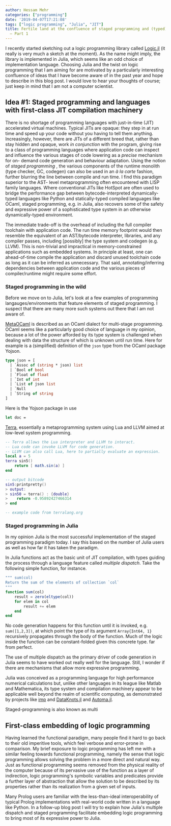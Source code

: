 ```yaml
---
author: Hessam Mehr
categories: ["programming"]
date: '2019-04-07T17:21:08'
tags: ["logic programming", "Julia", "JIT"]
title: Fertile land at the confluence of staged programming and (typed) logic programming
  — Part 1
---
```

I recently started sketching out a logic programming library called
[Logic.jl](https://github.com/hessammehr/Logic.jl) (it really is very much a
sketch at the moment). As the name might imply, the library is implemented in
Julia, which seems like an odd choice of implementation language. Choosing
Julia and the twist on logic programming that I am aiming for are motivated by
a particularly interesting confluence of ideas that I have become aware of in
the past year and hope to describe in this blog post. I would love to hear
your thoughts of course; just keep in mind that I am not a computer scientist.  
## Idea #1: Staged programming and languages with first-class JIT compilation machinery

There is no shortage of programming languages with just-in-time (JIT)
accelerated virtual machines. Typical JITs are opaque: they step in at run
time and speed up your code without you having to tell them anything.
Increasingly, however, there are JITs of a different breed that, rather than
stay hidden and opaque, work _in conjunction_ with the program, giving rise to
a class of programming languages where application code can inspect and
influence the various stages of code lowering as a _precise_ mechanism for on-
demand code generation and behaviour adaptation. Using the notion of _staged
programming_ , the various components of the runtime monolith (type checker,
GC, codegen) can also be used in an _à la carte_ fashion, further blurring the
line between compile and run time. I find this paradigm superior to the AST-
level metaprogramming often encountered with LISP family languages. Where
conventional JITs like HotSpot are often used to bridge the performance gap
between bytecode-interpreted dynamically-typed languages like Python and
statically-typed compiled languages like OCaml, staged programming, e.g. in
Julia, also recovers some of the safety and expressive power of a
sophisticated type system in an otherwise dynamically-typed environment.  

The immediate trade-off is the overhead of including the full compiler
toolchain with application code. The run time memory footprint would then
resemble the equivalent of an AST/bytecode interpreter, libraries, and any
compiler passes, including [possibly] the type system and codegen (e.g. LLVM).
This is non-trivial and impractical in memory-constrained applications such
as embedded systems. In principle at least, one can ahead-of-time compile the
application and discard unused toolchain code as long as it can be inferred as
unnecessary. That said, annotating/inferring dependencies between application code and the various pieces of compiler/runtime might require some effort.

### Staged programming in the wild

Before we move on to Julia, let's look at a few examples of programming langauges/environments that feature elements of staged programming. I suspect that there are many more such systems out there that I am not aware of.

 [MetaOCaml](http://okmij.org/ftp/ML/MetaOCaml.html) is described as an OCaml dialect for multi-stage programming. OCaml seems like a particularly good choice of language in my opinion, because a lot of the power afforded by its type system is challenged when dealing with data the structure of which is unknown until run time. Here for example is a (simplified) definition of the `json` type from the OCaml package Yojson.

```ocaml
type json = [
  | `Assoc of (string * json) list
  | `Bool of bool
  | `Float of float
  | `Int of int
  | `List of json list
  | `Null
  | `String of string
]
```

Here is the Yojson package in use

```ocaml
let doc = 
```

 [Terra](http://terralang.org/), essentially a metaprogramming system using Lua and LLVM aimed at low-level system programming.

```lua
-- Terra allows the Lua interpreter and LLVM to interact.
-- Lua code can invoke LLVM for code generation.
-- LLVM can also call Lua, here to partially evaluate an expression.
local a = 5
terra sin5()
    return [ math.sin(a) ]
end

-- output bitcode
sin5:printpretty() 
> output:
> sin50 = terra() : {double}
>    return -0.95892427466314
> end

-- example code from terralang.org
```

### Staged programming in Julia

In my opinion Julia is the most successful implementation of the staged programming paradigm today. I say this based on the number of Julia users as well as how far it has taken the paradigm. 


In Julia functions act as the basic unit of JIT compilation, with types guiding the process through a language feature called _multiple dispatch_. Take the following simple function, for instance.

```julia
""" sum(col)
Return the sum of the elements of collection `col`
"""
function sum(col)
    result = zero(eltype(col))
    for elem in col
        result += elem
    end
end
```

No code generation happens for this function until it is invoked, e.g. ```sum([1,2,3])```, at which point the type of its argument ```Array{Int64, 1}``` recursively propagates through the body of the function. Much of the logic inside the function can be constant-folded given this concrete type.
far from perfect. 

The use of multiple dispatch as the primary driver of code generation in Julia seems to have worked out really well for the language. Still, I wonder if there are mechanisms that allow more expressive programming.

Julia was conceived as a programming language for high
performance numerical calculations but, unlike other languages in its league
like Matlab and Mathematica, its type system and compilation machinery appear
to be applicable well beyond the realm of scientific computing, as
demonstrated by projects like [imp](https://github.com/jamii/imp) and
[DataKnots.jl](https://github.com/rbt-lang/DataKnots.jl)  and
[Automa.jl](https://github.com/BioJulia/Automa.jl).

Staged-programming is also known as multi

## First-class embedding of logic programming  

Having learned the functional paradigm, many people find it hard to go back to
their old imperitive tools, which feel verbose and error-prone in comparison.
My brief exposure to logic programming has left me with a similar feeling
towards functional programming, namely the sense that logic programming allows
solving the problem in a more direct and natural way. Just as functional
programming seems removed from the physical reality of the computer because of
its pervasive use of the function as a layer of indirection, logic
programming's symbolic variables and predicates provide a further layer of
abstraction that allow the solution to be described by its properties rather
than its realization from a given set of inputs.

Many Prolog users are familiar with the less-than-ideal interoperability of
typical Prolog implementations with real-world code written in a language like
Python. In a follow-up blog post I will try to explain how Julia's multiple
dispatch and staged programming facilitate embedding logic programming to
bring most of its expressive power to Julia.
